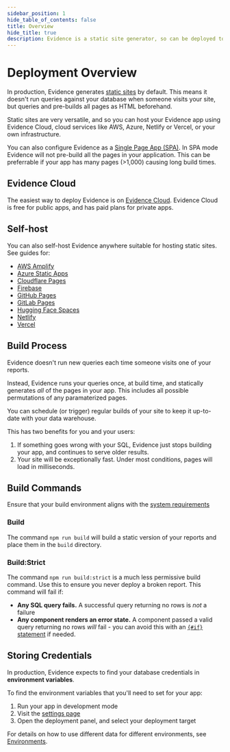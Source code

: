 ```yaml
---
sidebar_position: 1
hide_table_of_contents: false
title: Overview
hide_title: true
description: Evidence is a static site generator, so can be deployed to any static site host. The easiest way to deploy Evidence is on Evidence Cloud.
---
```


# Deployment Overview

In production, Evidence generates [static sites](https://www.netlify.com/blog/2020/04/14/what-is-a-static-site-generator-and-3-ways-to-find-the-best-one/) by default. This means it doesn't run queries against your database when someone visits your site, but queries and pre-builds all pages as HTML beforehand.

Static sites are very versatile, and so you can host your Evidence app using Evidence Cloud, cloud services like AWS, Azure, Netlify or Vercel, or your own infrastructure.

You can also configure Evidence as a [Single Page App (SPA)](/deployment/rendering-modes). In SPA mode Evidence will not pre-build all the pages in your application. This can be preferrable if your app has many pages (>1,000) causing long build times.

## Evidence Cloud

The easiest way to deploy Evidence is on [Evidence Cloud](/deployment/evidence-cloud). Evidence Cloud is free for public apps, and has paid plans for private apps.

## Self-host

You can also self-host Evidence anywhere suitable for hosting static sites. See guides for:
- [AWS Amplify](/deployment/aws-amplify)
- [Azure Static Apps](/deployment/azure-static-apps)
- [Cloudflare Pages](/deployment/cloudflare-pages)
- [Firebase](/deployment/firebase)
- [GitHub Pages](/deployment/github-pages)
- [GitLab Pages](/deployment/gitlab-pages)
- [Hugging Face Spaces](/deployment/hugging-face-spaces)
- [Netlify](/deployment/netlify)
- [Vercel](/deployment/vercel)

## Build Process

Evidence doesn't run new queries each time someone visits one of your reports.

Instead, Evidence runs your queries once, at build time, and statically generates _all_ of the pages in your app. This includes all possible permutations of any paramaterized pages.

You can schedule (or trigger) regular builds of your site to keep it up-to-date with your data warehouse.

This has two benefits for you and your users:

1. If something goes wrong with your SQL, Evidence just stops building your app, and continues to serve older results.
2. Your site will be exceptionally fast. Under most conditions, pages will load in milliseconds.

## Build Commands

<Alert status=warning>

Ensure that your build environment aligns with the [system requirements](/guides/system-requirements)

</Alert>

### Build

The command `npm run build` will build a static version of your reports and place them in the `build` directory.

### Build:Strict

The command `npm run build:strict` is a much less permissive build command. Use this to ensure you never deploy a broken report.
This command will fail if:

- **Any SQL query fails.** A successful query returning no rows is _not_ a failure
- **Any component renders an error state.** A component passed a valid query returning no rows _will_ fail - you can avoid this with an [`{#if}` statement](/core-concepts/if-else) if needed.

## Storing Credentials

In production, Evidence expects to find your database credentials in **environment variables**.

To find the environment variables that you'll need to set for your app:

1. Run your app in development mode
1. Visit the [settings page](http://localhost:3000/settings)
1. Open the deployment panel, and select your deployment target

<Alert status=info>

For details on how to use different data for different environments, see [Environments](/deployment/environments).

</Alert>
